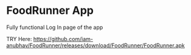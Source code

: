 # FoodRunner App

Fully functional Log In page of the app

TRY Here:
https://github.com/iam-anubhav/FoodRunner/releases/download/FoodRunner/FoodRunner.apk
